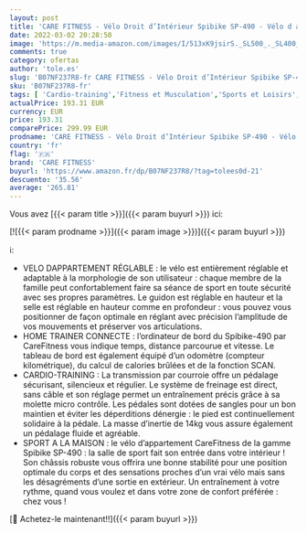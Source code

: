 ```yaml
---
layout: post
title: 'CARE FITNESS - Vélo Droit d’Intérieur Spibike SP-490 - Vélo d appartement - Confortable et Silencieux – Vélo Sport Biking Indoor avec Réglage Amplitude Articulaire Noir 74490 - Cardiofréquencemètres'
date: 2022-03-02 20:28:50
image: 'https://m.media-amazon.com/images/I/513xK9jsirS._SL500_._SL400_.jpg'
comments: true
category: ofertas
author: 'tole.es'
slug: 'B07NF237R8-fr CARE FITNESS - Vélo Droit d’Intérieur Spibike SP-490 -...'
sku: 'B07NF237R8-fr'
tags: [ 'Cardio-training','Fitness et Musculation','Sports et Loisirs','Vélos dappartement','care fitness', ]
actualPrice: 193.31 EUR
currency: EUR
price: 193.31
comparePrice: 299.99 EUR
prodname: 'CARE FITNESS - Vélo Droit d’Intérieur Spibike SP-490 - Vélo d appartement - Confortable et Silencieux – Vélo Sport Biking Indoor avec Réglage Amplitude Articulaire Noir 74490 - Cardiofréquencemètres'
country: 'fr'
flag: '🇫🇷'
brand: 'CARE FITNESS'
buyurl: 'https://www.amazon.fr/dp/B07NF237R8/?tag=tolees0d-21'
descuento: '35.56'
average: '265.81'
---
```


Vous avez [{{< param title >}}]({{< param buyurl >}}) ici:

[![{{< param prodname >}}]({{< param image >}})]({{< param buyurl >}})

ℹ️:

- VELO DAPPARTEMENT RÉGLABLE : le vélo est entièrement réglable et adaptable à la morphologie de son utilisateur : chaque membre de la famille peut confortablement faire sa séance de sport en toute sécurité avec ses propres paramètres. Le guidon est réglable en hauteur et la selle est réglable en hauteur comme en profondeur : vous pouvez vous positionner de façon optimale en réglant avec précision l’amplitude de vos mouvements et préserver vos articulations.
- HOME TRAINER CONNECTE : l’ordinateur de bord du Spibike-490 par CareFitness vous indique temps, distance parcourue et vitesse. Le tableau de bord est également équipé d’un odomètre (compteur kilométrique), du calcul de calories brûlées et de la fonction SCAN.
- CARDIO-TRAINING : La transmission par courroie offre un pédalage sécurisant, silencieux et régulier. Le système de freinage est direct, sans câble et son réglage permet un entraînement précis grâce à sa molette micro contrôle. Les pédales sont dotées de sangles pour un bon maintien et éviter les déperditions dénergie : le pied est continuellement solidaire à la pédale. La masse d’inertie de 14kg vous assure également un pédalage fluide et agréable.
- SPORT A LA MAISON : le vélo d’appartement CareFitness de la gamme Spibike SP-490 : la salle de sport fait son entrée dans votre intérieur ! Son châssis robuste vous offrira une bonne stabilité pour une position optimale du corps et des sensations proches d’un vrai vélo mais sans les désagréments d’une sortie en extérieur. Un entraînement à votre rythme, quand vous voulez et dans votre zone de confort préférée : chez vous !

[🛒 Achetez-le maintenant!!]({{< param buyurl >}})
